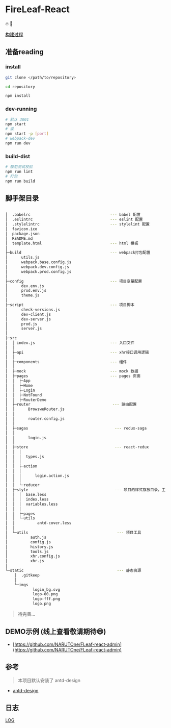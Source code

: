 # FireLeaf-React

:fire: :bug:

[构建过程](https://github.com/NARUTOne/blog-note/issues/26)

## 准备reading

### install

```sh
git clone </path/to/repository>

cd repository

npm install
```

### dev-running

```sh
# 默认 3001
npm start
# 或
npm start -p [port]
# webpack-dev
npm run dev

```

### build-dist

```sh
# 规范测试校验
npm run lint
# 打包
npm run build
```

## 脚手架目录

```sh

│  .babelrc                                   --- babel 配置
│  .eslintrc                                  --- eslint 配置
│  .stylelintrc                               --- stylelint 配置
│  favicon.ico
│  package.json
│  README.md
│  template.html                              --- html 模板
│  
├─build                                       --- webpack打包配置
│      utils.js
│      webpack.base.config.js
│      webpack.dev.config.js
│      webpack.prod.config.js
│
├─config                                      --- 项目变量配置
│      dev.env.js
│      prod.env.js
│      theme.js
│
├─script                                      --- 项目脚本
│      check-versions.js
│      dev-client.js
│      dev-server.js
│      prod.js
│      server.js
│
├─src
│  │ index.js                                 --- 入口文件
│  │  
│  ├─api                                      --- xhr接口调用逻辑
│  │
│  ├─components                               --- 组件
│  │  
│  ├─mock                                     --- mock 数据
│  ├─pages                                    --- pages 页面
│  │  ├─App
│  │  ├─Home
│  │  ├─Login
│  │  ├─NotFound
│  │  ├─RouterDemo
│  ├─router                                    --- 路由配置
│  │      BrowsweRouter.js
│  │
│  │      router.config.js
│  │
│  ├─sagas                                      --- redux-saga
│  │
│  │      login.js
│  │
│  ├─store                                      --- react-redux
│  │  │
│  │  │  types.js
│  │  │  
│  │  ├─action
│  │  │
│  │  │      login.action.js
│  │  │
│  │  └─reducer
│  ├─style                                      --- 项目的样式存放目录，主要采用less编写
│  │  │  base.less
│  │  │  index.less
│  │  │  variables.less
│  │  │  
│  │  ├─pages
│  │  └─utils
│  │          antd-cover.less
│  │
│  └─utils                                       --- 项目工具
│          auth.js
│          config.js
│          history.js
│          tools.js
│          xhr.config.js
│          xhr.js
│
└─static                                         --- 静态资源
    │  .gitkeep
    │  
    └─imgs
            login_bg.svg
            logo-00.png
            logo-fff.png
            logo.png

```

> 待完善...

## DEMO示例 (线上查看敬请期待:smile:)

- [https://github.com/NARUTOne/FLeaf-react-admin](https://github.com/NARUTOne/FLeaf-react-admin)

## 参考

> 本项目默认安装了 antd-design

- [antd-design](https://ant.design/docs/react/introduce-cn)

## 日志

[LOG](./CHANGE.md)
